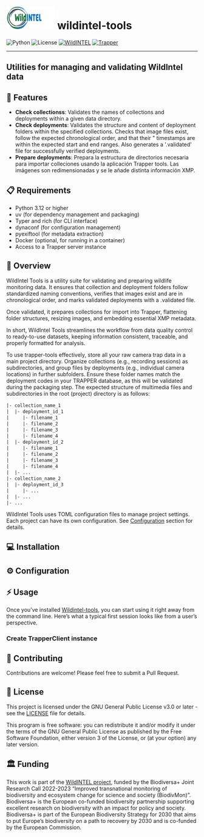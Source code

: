 # <img src="img/wildIntel_logo.webp" alt="Wildintel Tools Logo" height="60">  wildintel-tools

![Python](https://img.shields.io/badge/python-3.11-blue.svg)
![License](https://img.shields.io/badge/license-GPLv3-blue.svg)
[![WildINTEL](https://img.shields.io/badge/WildINTEL-v1.0-blue)](https://wildintel.eu/)
[![Trapper](https://img.shields.io/badge/Trapper-Server-green)](https://gitlab.com/trapper-project/trapper)

<hr>

## Utilities for managing and validating WildIntel data

## 🚀 Features

- **Check collectionss**: Validates the names of collections and deployments within a given data directory. 
- **Check deployments**: Validates the structure and content of deployment folders within the specified collections. Checks that image files exist, follow the expected chronological order, and that their "
        timestamps are within the expected start and end ranges. Also generates a '.validated' file for successfully verified deployments.
- **Prepare deployments**: Prepara la estructura de directorios necesaria para importar colleciones usando la aplicación Trapper tools. Las imágenes son redimensionadas y se le añade distinta información XMP.


## 📋 Requirements

* Python 3.12 or higher  
* uv (for dependency management and packaging)  
* Typer and rich (for CLI interface)  
* dynaconf (for configuration management)
* pyexiftool (for metadata extraction)
* Docker (optional, for running in a container)
* Access to a Trapper server instance

## 🧭 Overview

WildIntel Tools is a utility suite for validating and preparing wildlife monitoring data. It ensures that collection and 
deployment folders follow standardized naming conventions, verifies that images exist and are in chronological order, and 
marks validated deployments with a .validated file.

Once validated, it prepares collections for import into Trapper, flattening folder structures, resizing images, and 
embedding essential XMP metadata.

In short, WildIntel Tools streamlines the workflow from data quality control to ready-to-use datasets, keeping information 
consistent, traceable, and properly formatted for analysis.

To use trapper-tools effectively, store all your raw camera trap data in a main project directory. Organize collections (e.g., recording sessions) as subdirectories, and group files by deployments (e.g., individual camera locations) in further subfolders. Ensure these folder names match the deployment codes in your TRAPPER database, as this will be validated during the packaging step. The expected structure of multimedia files and subdirectories in the root (project) directory is as follows:

```
|- collection_name_1
|  |- deployment_id_1
|     |- filename_1
|     |- filename_2
|     |- filename_3
|     |- filename_4
|  |- deployment_id_2
|     |- filename_1
|     |- filename_2
|     |- filename_3
|     |- filename_4
|  |- ...
|- collection_name_2
|  |- deployment_id_3
|     |- ...
|  |- ...
|- ...
```

WildIntel Tools uses TOML configuration files to manage project settings. Each project can have its own configuration. 
See [Configuration](#configuration) section for details.

## 💻 Installation

## ⚙️ Configuration

## ⚡ Usage

Once you’ve installed [Wildintel-tools](https://github.com/ijfvianauhu/wildintel-tools), you can start using it 
right away from the command line. Here’s what a typical first session looks like from a user’s perspective.


### Create TrapperClient instance

## 🤝 Contributing

Contributions are welcome! Please feel free to submit a Pull Request.

## 📝 License

This project is licensed under the GNU General Public License v3.0 or later - see the [LICENSE](LICENSE) file for details.

This program is free software: you can redistribute it and/or modify it under the terms of the GNU General Public License as published by the Free Software Foundation, either version 3 of the License, or (at your option) any later version.


## 🏛️ Funding

This work is part of the [WildINTEL project](https://wildintel.eu/), funded by the Biodiversa+ Joint Research Call 2022-2023 “Improved
transnational monitoring of biodiversity and ecosystem change for science and society (BiodivMon)”. Biodiversa+ is the 
European co-funded biodiversity partnership supporting excellent research on biodiversity with an impact for policy and
society. Biodiversa+ is part of the European Biodiversity Strategy for 2030 that aims to put Europe’s biodiversity on a
path to recovery by 2030 and is co-funded by the European Commission. 